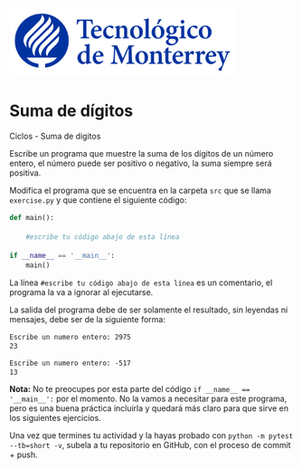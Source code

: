 ![Tec de Monterrey](../../images/logotecmty.png)
# Suma de dígitos
Ciclos - Suma de digitos

Escribe un programa que muestre la suma de los dígitos de un número entero, el número puede ser positivo o negativo, la suma siempre será positiva.

Modifica el programa que se encuentra en la carpeta `src` que se llama
`exercise.py` y que contiene el siguiente código:

```python
def main():
    
    #escribe tu código abajo de esta línea

if __name__ == '__main__':
    main()
```

La línea `#escribe tu código abajo de esta línea` es un comentario,
el programa la va a ignorar al ejecutarse.

La salida del programa debe de ser solamente el resultado, sin leyendas ni mensajes, debe ser de la siguiente forma:

```
Escribe un numero entero: 2975
23
```

```
Escribe un numero entero: -517
13
```



**Nota:** No te preocupes por esta parte del código
`if __name__ == '__main__':` por el momento.
No la vamos a necesitar para este programa, pero es una buena práctica
incluirla y quedará más claro para que sirve en los siguientes ejercicios.

Una vez que termines tu actividad y la hayas probado con
`python -m pytest --tb=short -v`,
subela a tu repositorio en GitHub, con el proceso de commit + push.
